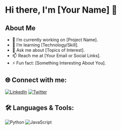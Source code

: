 # Hi there, I'm [Your Name] 👋

## About Me
- 🔭 I’m currently working on [Project Name].
- 🌱 I’m learning [Technology/Skill].
- 💬 Ask me about [Topics of Interest].
- 📫 Reach me at [Your Email or Social Links].
- ⚡ Fun fact: [Something Interesting About You].

## 🌐 Connect with me:
[![LinkedIn](https://img.shields.io/badge/LinkedIn-blue?logo=linkedin)](https://linkedin.com/in/yourprofile)
[![Twitter](https://img.shields.io/badge/Twitter-blue?logo=twitter)](https://twitter.com/yourhandle)

## 🛠️ Languages & Tools:
![Python](https://img.shields.io/badge/Python-blue?logo=python)
![JavaScript](https://img.shields.io/badge/JavaScript-yellow?logo=javascript)
